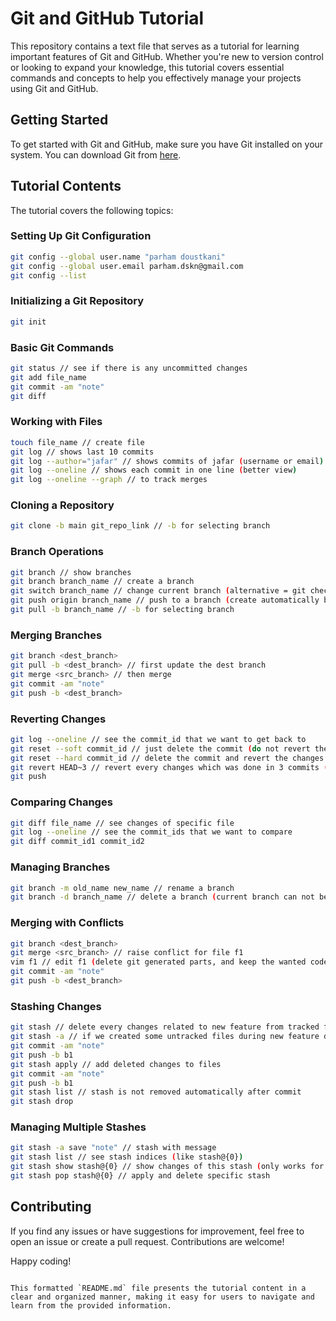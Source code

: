 
# Git and GitHub Tutorial

This repository contains a text file that serves as a tutorial for learning important features of Git and GitHub. Whether you're new to version control or looking to expand your knowledge, this tutorial covers essential commands and concepts to help you effectively manage your projects using Git and GitHub.

## Getting Started

To get started with Git and GitHub, make sure you have Git installed on your system. You can download Git from [here](https://git-scm.com/downloads).

## Tutorial Contents

The tutorial covers the following topics:

### Setting Up Git Configuration

```bash
git config --global user.name "parham doustkani"
git config --global user.email parham.dskn@gmail.com
git config --list
```

### Initializing a Git Repository

```bash
git init
```

### Basic Git Commands

```bash
git status // see if there is any uncommitted changes
git add file_name
git commit -am "note"
git diff
```

### Working with Files

```bash
touch file_name // create file 
git log // shows last 10 commits
git log --author="jafar" // shows commits of jafar (username or email)
git log --oneline // shows each commit in one line (better view)
git log --oneline --graph // to track merges
```

### Cloning a Repository

```bash
git clone -b main git_repo_link // -b for selecting branch
```

### Branch Operations

```bash
git branch // show branches
git branch branch_name // create a branch
git switch branch_name // change current branch (alternative = git checkout branch_name)
git push origin branch_name // push to a branch (create automatically branch if not present)
git pull -b branch_name // -b for selecting branch
```

### Merging Branches

```bash
git branch <dest_branch>
git pull -b <dest_branch> // first update the dest branch
git merge <src_branch> // then merge
git commit -am "note"
git push -b <dest_branch>
```

### Reverting Changes

```bash
git log --oneline // see the commit_id that we want to get back to
git reset --soft commit_id // just delete the commit (do not revert the changes on files)
git reset --hard commit_id // delete the commit and revert the changes on files
git revert HEAD~3 // revert every changes which was done in 3 commits (revert to fourth last commit)
git push
```

### Comparing Changes

```bash
git diff file_name // see changes of specific file 
git log --oneline // see the commit_ids that we want to compare
git diff commit_id1 commit_id2
```

### Managing Branches

```bash
git branch -m old_name new_name // rename a branch
git branch -d branch_name // delete a branch (current branch can not be deleted => change branch before deletion)
```

### Merging with Conflicts

```bash
git branch <dest_branch>
git merge <src_branch> // raise conflict for file f1
vim f1 // edit f1 (delete git generated parts, and keep the wanted codes, save the file)
git commit -am "note"
git push -b <dest_branch>
```

### Stashing Changes

```bash
git stash // delete every changes related to new feature from tracked files, but keep the changes in somewhere
git stash -a // if we created some untracked files during new feature development
git commit -am "note"
git push -b b1
git stash apply // add deleted changes to files
git commit -am "note"
git push -b b1
git stash list // stash is not removed automatically after commit
git stash drop
```

### Managing Multiple Stashes

```bash
git stash -a save "note" // stash with message
git stash list // see stash indices (like stash@{0})
git stash show stash@{0} // show changes of this stash (only works for tracked files)
git stash pop stash@{0} // apply and delete specific stash
```

## Contributing

If you find any issues or have suggestions for improvement, feel free to open an issue or create a pull request. Contributions are welcome!

Happy coding!
```

This formatted `README.md` file presents the tutorial content in a clear and organized manner, making it easy for users to navigate and learn from the provided information.